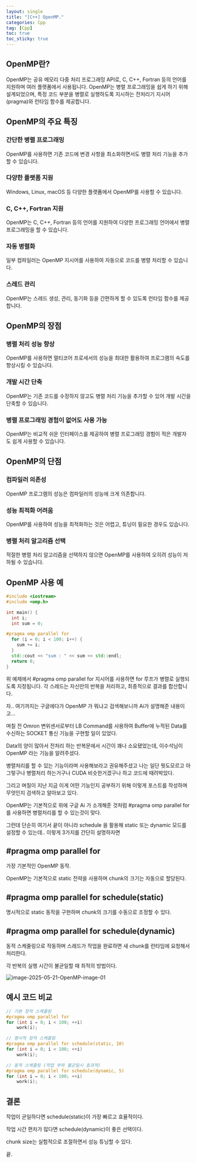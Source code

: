 ```yaml
---
layout: single
title: "[C++] OpenMP."
categories: Cpp
tag: [Cpp]
toc: true
toc_sticky: true
---
```


## OpenMP란?
OpenMP는 공유 메모리 다중 처리 프로그래밍 API로, C, C++, Fortran 등의 언어를 지원하며 여러 플랫폼에서 사용됩니다. OpenMP는 병렬 프로그래밍을 쉽게 하기 위해 설계되었으며, 특정 코드 부분을 병렬로 실행하도록 지시하는 전처리기 지시어(pragma)와 런타임 함수를 제공합니다. 

## OpenMP의 주요 특징

### 간단한 병렬 프로그래밍
OpenMP를 사용하면 기존 코드에 변경 사항을 최소화하면서도 병렬 처리 기능을 추가할 수 있습니다. 

### 다양한 플랫폼 지원
Windows, Linux, macOS 등 다양한 플랫폼에서 OpenMP를 사용할 수 있습니다. 

### C, C++, Fortran 지원
OpenMP는 C, C++, Fortran 등의 언어를 지원하여 다양한 프로그래밍 언어에서 병렬 프로그래밍을 할 수 있습니다. 

### 자동 병렬화
일부 컴파일러는 OpenMP 지시어를 사용하여 자동으로 코드를 병렬 처리할 수 있습니다. 

### 스레드 관리
OpenMP는 스레드 생성, 관리, 동기화 등을 간편하게 할 수 있도록 런타임 함수를 제공합니다. 

## OpenMP의 장점

### 병렬 처리 성능 향상
OpenMP를 사용하면 멀티코어 프로세서의 성능을 최대한 활용하여 프로그램의 속도를 향상시킬 수 있습니다. 

### 개발 시간 단축
OpenMP는 기존 코드를 수정하지 않고도 병렬 처리 기능을 추가할 수 있어 개발 시간을 단축할 수 있습니다. 

### 병렬 프로그래밍 경험이 없어도 사용 가능
OpenMP는 비교적 쉬운 인터페이스를 제공하여 병렬 프로그래밍 경험이 적은 개발자도 쉽게 사용할 수 있습니다. 

## OpenMP의 단점

### 컴파일러 의존성
OpenMP 프로그램의 성능은 컴파일러의 성능에 크게 의존합니다.

### 성능 최적화 어려움
OpenMP를 사용하여 성능을 최적화하는 것은 어렵고, 튜닝이 필요한 경우도 있습니다.

### 병렬 처리 알고리즘 선택
적절한 병렬 처리 알고리즘을 선택하지 않으면 OpenMP를 사용하여 오히려 성능이 저하될 수 있습니다. 

## OpenMP 사용 예
```c++
#include <iostream>
#include <omp.h>

int main() {
  int i;
  int sum = 0;

#pragma omp parallel for
  for (i = 0; i < 100; i++) {
    sum += i;
  }
  std::cout << "sum : " << sum << std::endl;
  return 0;
}
```
위 예제에서 #pragma omp parallel for 지시어를 사용하면 for 루프가 병렬로 실행되도록 지정됩니다. 각 스레드는 자신만의 반복을 처리하고, 최종적으로 결과를 합산합니다. 

자.. 여기까지는 구글에다가 OpenMP 가 뭐냐고 검색해보니까 Ai가 설명해준 내용이고...

며칠 전 Omron 변위센서로부터 LB Command를 사용하여 Buffer에 누적된 Data를 수신하는 SOCKET 통신 기능을 구현할 일이 있었다.

Data의 양이 많아서 전처리 하는 반복문에서 시간이 꽤나 소요됐었는데, 이수석님이 OpenMP 라는 기능을 알려주셨다.

병렬처리를 할 수 있는 기능이라며 사용해보라고 권유해주셨고 나는 일단 뭣도모르고 아 그렇구나 병렬처리 하는거구나 CUDA 비슷한거겠구나 하고 코드에 때려박았다.

그리고 며칠이 지난 지금 이게 어떤 기능인지 공부하기 위해 이렇게 포스트를 작성하며 무엇인지 검색하고 알아보고 있다.

OpenMP는 기본적으로 위에 구글 Ai 가 소개해준 것처럼 #pragma omp parallel for 를 사용하면 병렬처리를 할 수 있는것이 맞다.

그런데 단순히 여기서 끝이 아니라 schedule 을 활용해 static 또는 dynamic 모드를 설정할 수 있는데.. 이렇게 3가지를 간단히 설명하자면

## #pragma omp parallel for
가장 기본적인 OpenMP 동작.

OpenMP는 기본적으로 static 전략을 사용하며 chunk의 크기는 자동으로 할당된다.

## #pragma omp parallel for schedule(static)
명시적으로 static 동작을 구현하며 chunk의 크기를 수동으로 조정할 수 있다.

## #pragma omp parallel for schedule(dynamic)
동적 스케줄링으로 작동하며 스레드가 작업을 완료하면 새 chunk를 런타임에 요청해서 처리한다.

각 반복의 실행 시간이 불균일할 때 최적의 방법이다.

![image-2025-05-21-OpenMP-image-01](../../images/2025-05-21-OpenMP/image.png)

## 예시 코드 비교
```c++
// 기본 정적 스케줄링
#pragma omp parallel for
for (int i = 0; i < 100; ++i)
    work(i);

// 명시적 정적 스케줄링
#pragma omp parallel for schedule(static, 10)
for (int i = 0; i < 100; ++i)
    work(i);

// 동적 스케줄링 (작업 부하 불균일시 효과적)
#pragma omp parallel for schedule(dynamic, 5)
for (int i = 0; i < 100; ++i)
    work(i);
```

## 결론
작업이 균일하다면 schedule(static)이 가장 빠르고 효율적이다.

작업 시간 편차가 많다면 schedule(dynamic)이 좋은 선택이다.

chunk size는 실험적으로 조절하면서 성능 튜닝할 수 있다.

끝.